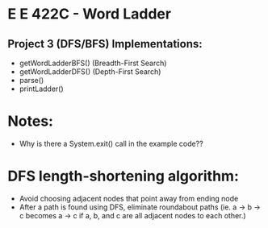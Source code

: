 # E E 422C - Word Ladder

## Project 3 (DFS/BFS) Implementations:

+ getWordLadderBFS() (Breadth-First Search)
+ getWordLadderDFS() (Depth-First Search)
+ parse()
+ printLadder()

# Notes:
+ Why is there a System.exit() call in the example code??

# DFS length-shortening algorithm:
+ Avoid choosing adjacent nodes that point away from ending node
+ After a path is found using DFS, eliminate roundabout paths (ie. a -> b -> c becomes a -> c if a, b, and c are all adjacent nodes to each other.)

